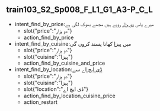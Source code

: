 ## train103_S2_Sp008_F_L1_G1_A3-P_C_L
* intent_find_by_price:میرے پاس [دو ہزار](price) روپے ہیں مجھے بھوک لگی ہے
	- slot{"price":"دو ہزار"}
	- action_find_by_price
* intent_find_by_cuisine:میں [پیزا](cuisine) کھانا پسند کروں گی
	- slot{"price":"دو ہزار"}
	- slot{"cuisine":"پیزا"}
	- action_find_by_cuisine_and_price
* intent_find_by_location:[ڈی ایچ اے](location) سے
	- slot{"price":"دو ہزار"}
	- slot{"cuisine":"پیزا"}
	- slot{"location":"ڈی ایچ اے"}
	- action_find_by_location_cuisine_price
	- action_restart